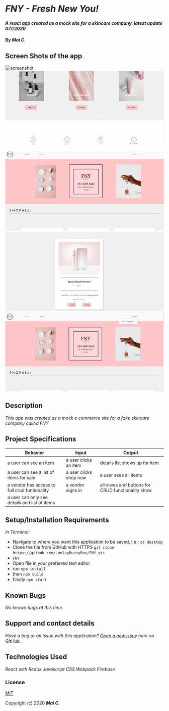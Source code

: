 # _FNY - Fresh New You!_

#### _A react app created as a mock site for a skincare company. latest update 07//2020_

#### By _**Mai C.**_


## Screen Shots of the app

<!-- [![diagram ](./public/img/Diagram_Tap_Room.png)] -->

![ screenshot ](./public/1.gif)
![ screenshot ](./public/2.gif)
![ screenshot ](./public/3.gif)
![ screenshot ](./public/4.gif)
![ screenshot ](./public/5.gif)


## Description

_This app was created as a mock e commerce site for a fake skincare company called FNY_

## Project Specifications

| Behavior | Input | Output |
|---|---|---|
|a user can see an item|a user clicks an item|details list shows up for item |
|a user can see a list of items for sale|a user clicks shop now| a user sees all items|
| a vendor has access to full crud funtionality | a vendor signs in |all views and buttons for CRUD functionality show|
|a user can only see details and list of items |  |   |

## Setup/Installation Requirements

_In Terminal:_

* Navigate to where you want this application to be saved, i.e.:
```cd desktop```
* Clone the file from GitHub with HTTPS
```git clone https://github.com/LonleyBuzzyBee/FNY.git```
*  ```FNY```
* Open file in your preferred text editor
* run  ```npm install```
* then ```npm build```
* finally ```npm start```


## Known Bugs

_No known bugs at this time._

## Support and contact details

_Have a bug or an issue with this application? [Open a new issue](https://github.com/LonleyBuzzyBee/FNY/issues) here on GitHub._

## Technologies Used

_React with Redux_
_Javascript_
_CSS_
_Webpack_
_Firebase_

### License

[MIT](https://choosealicense.com/licenses/mit/)

Copyright (c) 2020 **_Mai C._**